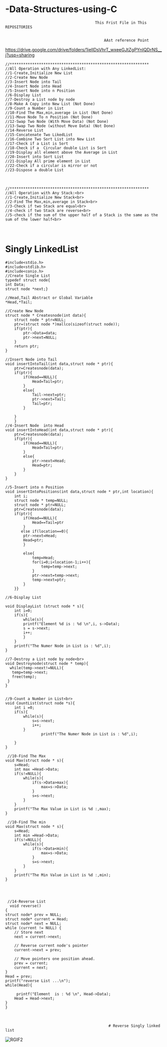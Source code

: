 # -Data-Structures-using-C

                                            This Frist File in This REPOSITORIES


                                                AAst reference Point
https://drive.google.com/drive/folders/1ieIlDsVhrT_wxeeGJtZgPYnIQDrNS__j?usp=sharing

    //**************************************************************
    //All Operation with Any LinkedList:
    //1-Create,Initialize New List
    //2-Create New Node
    //3-Insert Node into Tail
    //4-Insert Node into Head
    //5-Insert Node into n Position
    //6-Display List
    //7-Destroy a List node by node
    //8-Make A Copy into New List (Not Done)
    //9-Count a Number in List  
    //10-Find The Max,min,average in List (Not Done)
    //11-Move Node To n Position (Not Done)
    //12-Swap Two Node (With Move Data) (Not Done)
    //13-Swap Two Node (without Move Data) (Not Done)
    //14-Reverse List
    //15-Concatenate Two LikedList
    //16-Combine Two Sort List into New List
    //17-Check if a List is Sort
    //18-Check if a  Circular double List is Sort
    //19-Display all element above the Average in List
    //20-Insert into Sort List 
    //21-Display All prime element in List
    //22-Check if a circular is mirror or not
    //23-Dispose a double List

<br>


    //**************************************************************
    //All Operation with Any Stack:<br>
    //1-Create,Initialize New Stack<br>
    //2-Find The Max,min,average in Stack<br>
    //3-Check if two Stack are equal<br>
    //4-check if two Stack are reverse<br>
    //5-check if the sum of the upper half of a Stack is the same as the sum of the lower half<br>

<br>









# Singly LinkedList
    #include<stdio.h>
    #include<stdlib.h>
    #include<conio.h>
    //Create Single List
    typedef struct node{
    int Data;
    struct node *next;}

    //Head,Tail Abstract or Global Variable
    *Head,*Tail;

    //Create New Node
    struct node * Createsnode(int data){
        struct node * ptr=NULL;
        ptr=(struct node *)mallco(sizeof(struct node));
        if(ptr){
            ptr->Data=data;
            ptr->next=NULL;
        }
        return ptr;
    }

    //Insert Node into Tail
    void insertIntoTail(int data,struct node * ptr){   
        ptr=Createsnode(data);
        if(ptr){
            if(Head==NULL){
                Head=Tail=ptr;
            }
            else{
                Tail->next=ptr;
                ptr->next=Tail;
                Tail=ptr;
            }
           
        }
        }
    //4-Insert Node  into Head
    void insertIntoHead(int data,struct node * ptr){
        ptr=Createsnode(data);
        if(ptr){
            if(Head==NULL){
                Head=Tail=ptr;
            }
            else{
                ptr->next=Head;
                Head=ptr;
            }
        }
    }

    //5-Insert into n Position
    void insertIntoPositions(int data,struct node * ptr,int location){
        int i;
        struct node * temp=NULL;
        struct node * ptr=NULL;
        ptr=Createsnode(data);
        if(ptr){
            if(Head==NULL){
                Head==Tail=ptr
            }
           else if(location==0){
            ptr->next=Head;
            Head=ptr;   
            }

            else{
                temp=Head;
                for(i=0;i<location-1;i++){
                    temp=temp->next;
                }
                ptr->next=temp->next;
                temp->next=ptr;
            }
        }}

    //6-Display List

    void DisplayList (struct node * s){
        int i=0;
        if(s){
            while(s){
            printf("Element %d is : %d \n",i, s->Data);
            s = s->next;
            i++;
            }
        }
        printf("The Numer Node in List is : %d",i);
    }

    //7-Destroy a List node by node<br>
    void Destroynode(struct node * temp){
      while(temp->next!=NULL){
       temp=temp->next;
       free(temp);
     }
    } 
    

    //9-Count a Number in List<br>
    void CountList(struct node *s){
        int i =0;
        if(s){
            while(s){
                s=s->next;
                i++;
            }
                    printf("The Numer Node in List is : %d",i);

        }
    }
     
     //10-Find The Max
    void Max(struct node * s){
        s=Head;
        int max =Head->Data;
        if(s!=NULL){
            while(s){
                if(s->Data>max){
                    max=s->Data;
                }
                s=s->next;
            }
        }
        printf("The Max Value in List is %d :,max);
    }

     //10-Find The min
    void Max(struct node * s){
        s=Head;
        int min =Head->Data;
        if(s!=NULL){
            while(s){
                if(s->Data<min){
                    max=s->Data;
                }
                s=s->next;
            }
        }
        printf("The Min Value in List is %d :,min);
    }




     //14-Reverse List
      void reverse()
    {
	struct node* prev = NULL;
	struct node* current = Head;
	struct node* next = NULL;
	while (current != NULL) {
		// Store next
		next = current->next;

		// Reverse current node's pointer
		current->next = prev;

		// Move pointers one position ahead.
		prev = current;
		current = next;
	}
	Head = prev;
	printf("reverse List ...\n");
    while(Head){

         printf("Element  is : %d \n", Head->Data);
		Head = Head->next;
    }
    }







<Br>


                                                  # Reverse Singly linked list
                                                  
![RGIF2](https://user-images.githubusercontent.com/39864308/73269719-04617200-41e6-11ea-8cfc-00130779ddac.gif)
